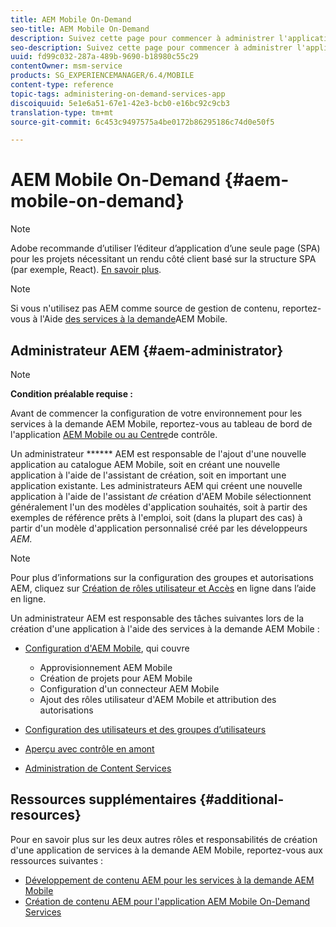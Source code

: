 ```yaml
---
title: AEM Mobile On-Demand
seo-title: AEM Mobile On-Demand
description: Suivez cette page pour commencer à administrer l'application AEM Mobile On-Demand Services. Il fournit un aperçu des rôles et responsabilités d’un administrateur AEM pour les services à la demande.
seo-description: Suivez cette page pour commencer à administrer l'application AEM Mobile On-Demand Services. Il fournit un aperçu des rôles et responsabilités d’un administrateur AEM pour les services à la demande.
uuid: fd99c032-287a-489b-9690-b18980c55c29
contentOwner: msm-service
products: SG_EXPERIENCEMANAGER/6.4/MOBILE
content-type: reference
topic-tags: administering-on-demand-services-app
discoiquuid: 5e1e6a51-67e1-42e3-bcb0-e16bc92c9cb3
translation-type: tm+mt
source-git-commit: 6c453c9497575a4be0172b86295186c74d0e50f5

---
```



# AEM Mobile On-Demand {#aem-mobile-on-demand}

>[!NOTE]
>
>Adobe recommande d’utiliser l’éditeur d’application d’une seule page (SPA) pour les projets nécessitant un rendu côté client basé sur la structure SPA (par exemple, React). [En savoir plus](/help/sites-developing/spa-overview.md).

>[!NOTE]
>
>Si vous n&#39;utilisez pas AEM comme source de gestion de contenu, reportez-vous à l&#39;Aide [des services à la demande](https://helpx.adobe.com/digital-publishing-solution/topics.html)AEM Mobile.

## Administrateur AEM {#aem-administrator}

>[!NOTE]
>
>**Condition préalable requise :**
>
>Avant de commencer la configuration de votre environnement pour les services à la demande AEM Mobile, reportez-vous au tableau de bord de l&#39;application [AEM Mobile ou au Centre](/help/mobile/mobile-apps-ondemand-application-dashboard.md)de contrôle.

Un administrateur ****** AEM est responsable de l&#39;ajout d&#39;une nouvelle application au catalogue AEM Mobile, soit en créant une nouvelle application à l&#39;aide de l&#39;assistant de création, soit en important une application existante. Les administrateurs AEM qui créent une nouvelle application à l&#39;aide de l&#39;assistant *de* création d&#39;AEM Mobile sélectionnent généralement l&#39;un des modèles d&#39;application souhaités, soit à partir des exemples de référence prêts à l&#39;emploi, soit (dans la plupart des cas) à partir d&#39;un modèle d&#39;application personnalisé créé par les développeurs *AEM.*

>[!NOTE]
>
>Pour plus d’informations sur la configuration des groupes et autorisations AEM, cliquez sur [Création de rôles utilisateur et Accès](https://helpx.adobe.com/digital-publishing-solution/help/account-admin-dps.html) en ligne dans l’aide en ligne.

Un administrateur AEM est responsable des tâches suivantes lors de la création d&#39;une application à l&#39;aide des services à la demande AEM Mobile :

* [Configuration d&#39;AEM Mobile](/help/mobile/aem-mobile-setup.md), qui couvre

   * Approvisionnement AEM Mobile
   * Création de projets pour AEM Mobile
   * Configuration d&#39;un connecteur AEM Mobile
   * Ajout des rôles utilisateur d&#39;AEM Mobile et attribution des autorisations

* [Configuration des utilisateurs et des groupes d’utilisateurs](/help/mobile/aem-mobile-configure-users.md)
* [Aperçu avec contrôle en amont](/help/mobile/aem-mobile-manage-ondemand-services.md)
* [Administration de Content Services](/help/mobile/developing-content-services.md)

## Ressources supplémentaires {#additional-resources}

Pour en savoir plus sur les deux autres rôles et responsabilités de création d&#39;une application de services à la demande AEM Mobile, reportez-vous aux ressources suivantes :

* [Développement de contenu AEM pour les services à la demande AEM Mobile](/help/mobile/aem-mobile-on-demand.md)
* [Création de contenu AEM pour l&#39;application AEM Mobile On-Demand Services](/help/mobile/mobile-apps-ondemand.md)
